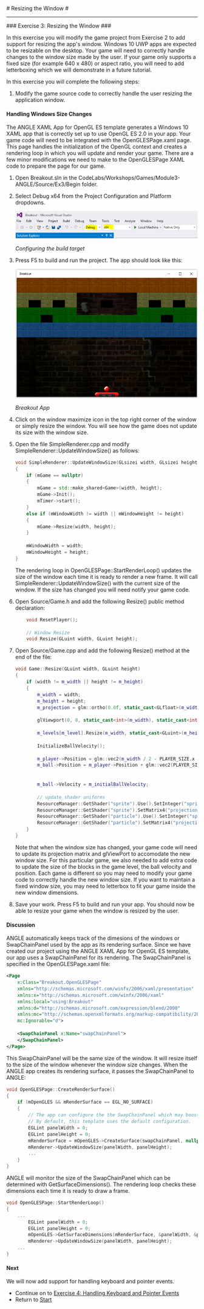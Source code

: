﻿<a name="HOLTop" />
# Resizing the Window #

---


<a name="Exercise3" />
### Exercise 3: Resizing the Window ###

In this exercise you will modify the game project from Exercise 2 to add support for resizing the app's window. Windows 10 UWP apps are expected to be resizable on the desktop. Your game will need to correctly handle changes to the window size made by the user.
If your game only supports a fixed size (for example 640 x 480) or aspect ratio, you will need to add letterboxing which we will demonstrate in a future tutorial.

In this exercise you will complete the following steps:

1. Modify the game source code to correctly handle the user resizing the application window.

#### Handling Windows Size Changes ####
The ANGLE XAML App for OpenGL ES template generates a Windows 10 XAML app that is correctly set up to use OpenGL ES 2.0 in your app. Your game code will need to be integrated with the OpenGLESPage.xaml page. This page handles the initialization of the OpenGL context and creates a rendering loop in which you will update and render your game. There are a few minor modifications we need to make to the OpenGLESPage XAML code to prepare the page for our game.

1. Open Breakout.sln in the CodeLabs/Workshops/Games/Module3-ANGLE/Source/Ex3/Begin folder.  

2. Select Debug x64 from the Project Configuration and Platform dropdowns.

	![Configuring the build target](../../Images/ex2-debug-x64.PNG?raw=true "Configuring the build target")

	_Configuring the build target_
	
3. Press F5 to build and run the project. The app should look like this:

	![Breakout App](../../Images/ex2-breakout-app.png?raw=true "Breakout App")

	_Breakout App_

4. Click on the window maximize icon in the top right corner of the window or simply resize the window. You will see how the game does not update its size with the window size.

5. Open the file SimpleRenderer.cpp and modify SimpleRenderer::UpdateWindowSize() as follows:

    ````C++
    void SimpleRenderer::UpdateWindowSize(GLsizei width, GLsizei height)
    {
        if (mGame == nullptr)
        {
            mGame = std::make_shared<Game>(width, height);
            mGame->Init();
            mTimer->start();
        }
        else if (mWindowWidth != width || mWindowHeight != height)
        {
            mGame->Resize(width, height);
        }

        mWindowWidth = width;
        mWindowHeight = height;
    }
    ````

    The rendering loop in OpenGLESPage::StartRenderLoop() updates the size of the window each time it is ready to render a new frame. It will call SimpleRenderer::UpdateWindowSize() with the current size of the window. If the size has changed you will need notify your game code.


6. Open Source/Game.h and add the following Resize() public method declaration:

    ````C++
        void ResetPlayer();

        // Window Resize
        void Resize(GLuint width, GLuint height);
    ````


7. Open Source/Game.cpp and add the following Resize() method at the end of the file:

    ````C++
    void Game::Resize(GLuint width, GLuint height)
    {
        if (width != m_width || height != m_height)
        {
            m_width = width;
            m_height = height;
            m_projection = glm::ortho(0.0f, static_cast<GLfloat>(m_width), static_cast<GLfloat>(m_height), 0.0f, -1.0f, 1.0f);

            glViewport(0, 0, static_cast<int>(m_width), static_cast<int>(m_height));

            m_levels[m_level].Resize(m_width, static_cast<GLuint>(m_height * 0.5));

            InitializeBallVelocity();

            m_player->Position = glm::vec2(m_width / 2 - PLAYER_SIZE.x / 2, m_height - PLAYER_SIZE.y);
            m_ball->Position = m_player->Position + glm::vec2(PLAYER_SIZE.x / 2 - BALL_RADIUS, -BALL_RADIUS * 2);


            m_ball->Velocity = m_initialBallVelocity;

            // update shader uniforms
            ResourceManager::GetShader("sprite").Use().SetInteger("sprite", 0);
            ResourceManager::GetShader("sprite").SetMatrix4("projection", m_projection);
            ResourceManager::GetShader("particle").Use().SetInteger("sprite", 0);
            ResourceManager::GetShader("particle").SetMatrix4("projection", m_projection);
        }
    }
    ````

    Note that when the window size has changed, your game code will need to update its projection matrix and glViewPort to accomodate the new window size. For this particular game, we also needed to add extra code to update the size of the blocks in the game level, the ball velocity and position. 
Each game is different so you may need to modify your game code to correctly handle the new window size. If you want to maintain a fixed window size, you may need to letterbox to fit your game inside the new window dimensions.


8. Save your work. Press F5 to build and run your app. You should now be able to resize your game when the window is resized by the user.

#### Discussion ####

ANGLE automatically keeps track of the dimesions of the windows or SwapChainPanel used by the app as its rendering surface. Since we have created our project using the ANGLE XAML App for OpenGL ES template, our app uses a SwapChainPanel for its rendering.
The SwapChainPanel is specified in the  OpenGLESPage.xaml file:

````XML
<Page
    x:Class="Breakout.OpenGLESPage"
    xmlns="http://schemas.microsoft.com/winfx/2006/xaml/presentation"
    xmlns:x="http://schemas.microsoft.com/winfx/2006/xaml"
    xmlns:local="using:Breakout"
    xmlns:d="http://schemas.microsoft.com/expression/blend/2008"
    xmlns:mc="http://schemas.openxmlformats.org/markup-compatibility/2006"
    mc:Ignorable="d">

    <SwapChainPanel x:Name="swapChainPanel">
    </SwapChainPanel>
</Page>
````

This SwapChainPanel will be the same size of the window. It will resize itself to the size of the window whenever the window size changes. 
When the ANGLE app creates its rendering surface, it passes the SwapChainPanel to ANGLE:

````C++
void OpenGLESPage::CreateRenderSurface()
{
    if (mOpenGLES && mRenderSurface == EGL_NO_SURFACE)
    {
        // The app can configure the the SwapChainPanel which may boost performance.
        // By default, this template uses the default configuration.
        EGLint panelWidth = 0;
        EGLint panelHeight = 0;
        mRenderSurface = mOpenGLES->CreateSurface(swapChainPanel, nullptr, nullptr);
        mRenderer->UpdateWindowSize(panelWidth, panelHeight);
        ...     
    }
}
````

ANGLE will monitor the size of the SwapChainPanel which can be determined with GetSurfaceDimensions(). The rendering loop checks these dimensions each time it is ready to draw a frame.

````C++
void OpenGLESPage::StartRenderLoop()
{
    ...
        EGLint panelWidth = 0;
        EGLint panelHeight = 0;
        mOpenGLES->GetSurfaceDimensions(mRenderSurface, &panelWidth, &panelHeight);
        mRenderer->UpdateWindowSize(panelWidth, panelHeight);
    ...
}    
````

#### Next ####

We will now add support for handling keyboard and pointer events.

- Continue on to [Exercise 4: Handling Keyboard and Pointer Events](../..//Source/Ex4/README.md)
- Return to [Start](../../README.md)
